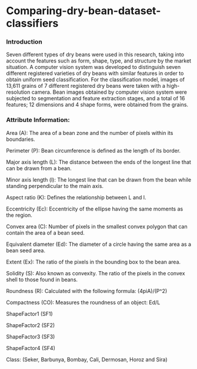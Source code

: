 # Comparing-dry-bean-dataset-classifiers

### Introduction
Seven different types of dry beans were used in this research, taking into account the features such as form, shape, type, and structure by the market situation. A computer vision system was developed to distinguish seven different registered varieties of dry beans with similar features in order to obtain uniform seed classification. For the classification model, images of 13,611 grains of 7 different registered dry beans were taken with a high-resolution camera. Bean images obtained by computer vision system were subjected to segmentation and feature extraction stages, and a total of 16 features; 12 dimensions and 4 shape forms, were obtained from the grains.

### Attribute Information:
Area (A): The area of a bean zone and the number of pixels within its boundaries.

Perimeter (P): Bean circumference is defined as the length of its border.

Major axis length (L): The distance between the ends of the longest line that can be drawn from a bean.

Minor axis length (l): The longest line that can be drawn from the bean while standing perpendicular to the main axis.

Aspect ratio (K): Defines the relationship between L and l.

Eccentricity (Ec): Eccentricity of the ellipse having the same moments as the region.

Convex area (C): Number of pixels in the smallest convex polygon that can contain the area of a bean seed.

Equivalent diameter (Ed): The diameter of a circle having the same area as a bean seed area.

Extent (Ex): The ratio of the pixels in the bounding box to the bean area.

Solidity (S): Also known as convexity. The ratio of the pixels in the convex shell to those found in beans.

Roundness (R): Calculated with the following formula: (4piA)/(P^2)

Compactness (CO): Measures the roundness of an object: Ed/L

ShapeFactor1 (SF1)

ShapeFactor2 (SF2)

ShapeFactor3 (SF3)

ShapeFactor4 (SF4)

Class: (Seker, Barbunya, Bombay, Cali, Dermosan, Horoz and Sira)

